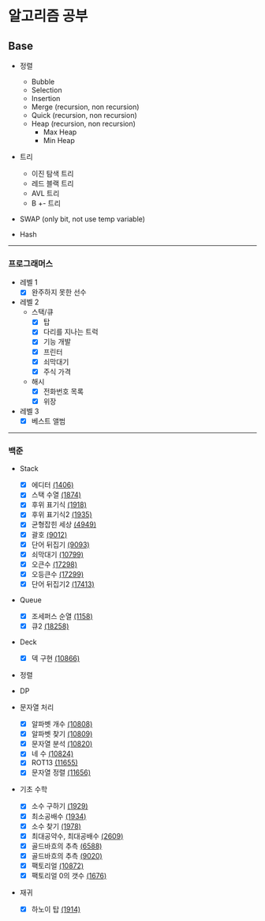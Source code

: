 # 알고리즘 공부

## Base
- 정렬
    - Bubble
    - Selection
    - Insertion
    - Merge (recursion, non recursion)
    - Quick (recursion, non recursion)
    - Heap  (recursion, non recursion)
        - Max Heap
        - Min Heap

- 트리
    - 이진 탐색 트리
    - 레드 블랙 트리
    - AVL 트리
    - B +- 트리

- SWAP (only bit, not use temp variable)
- Hash
---

### 프로그래머스 
- 레벨 1
    - [x] 완주하지 못한 선수
- 레벨 2
    - 스택/큐
        - [x] 탑
        - [x] 다리를 지나는 트럭
        - [x] 기능 개발
        - [x] 프린터
        - [x] 쇠막대기
        - [x] 주식 가격
    - 해시
        - [x] 전화번호 목록
        - [x] 위장
- 레벨 3
    - [x] 베스트 앨범
---

### 백준
- Stack
    - [x] 에디터 [(1406)](https://www.acmicpc.net/problem/1406)
    - [x] 스택 수열 [(1874)](https://www.acmicpc.net/problem/1874)
    - [x] 후위 표기식 [(1918)](https://www.acmicpc.net/problem/1918)
    - [x] 후위 표기식2 [(1935)](https://www.acmicpc.net/problem/1935)
    - [x] 균형잡힌 세상 [(4949)](https://www.acmicpc.net/problem/4949)
    - [x] 괄호 [(9012)](https://www.acmicpc.net/problem/9012)
    - [x] 단어 뒤집기 [(9093)](https://www.acmicpc.net/problem/9093)
    - [x] 쇠막대기 [(10799)](https://www.acmicpc.net/problem/10799)
    - [x] 오큰수 [(17298)](https://www.acmicpc.net/problem/17298)
    - [x] 오등큰수 [(17299)](https://www.acmicpc.net/problem/17299)
    - [x] 단어 뒤집기2 [(17413)](https://www.acmicpc.net/problem/17413)

- Queue
    - [x] 조세퍼스 순열 [(1158)](https://www.acmicpc.net/problem/1158)
    - [x] 큐2 [(18258)](https://www.acmicpc.net/problem/18258)

- Deck
    - [x] 덱 구현 [(10866)](https://www.acmicpc.net/problem/10866)

- 정렬

- DP

- 문자열 처리
    - [x] 알파벳 개수 [(10808)](https://www.acmicpc.net/problem/10808)
    - [x] 알파벳 찾기 [(10809)](https://www.acmicpc.net/problem/10809)
    - [x] 문자열 분석 [(10820)](https://www.acmicpc.net/problem/10820)
    - [x] 네 수 [(10824)](https://www.acmicpc.net/problem/10824)
    - [x] ROT13 [(11655)](https://www.acmicpc.net/problem/11655)
    - [x] 문자열 정렬 [(11656)](https://www.acmicpc.net/problem/11656)
    
- 기초 수학
    - [x] 소수 구하기 [(1929)](https://www.acmicpc.net/problem/1929)
    - [x] 최소공배수 [(1934)](https://www.acmicpc.net/problem/1934)
    - [x] 소수 찾기 [(1978)](https://www.acmicpc.net/problem/1978)
    - [x] 최대공약수, 최대공배수 [(2609)](https://www.acmicpc.net/problem/2609)
    - [x] 골드바흐의 추측 [(6588)](https://www.acmicpc.net/problem/6588)
    - [x] 골드바흐의 추측 [(9020)](https://www.acmicpc.net/problem/9020)
    - [x] 팩토리얼 [(10872)](https://www.acmicpc.net/problem/10872)
    - [x] 팩토리얼 0의 갯수 [(1676)](https://www.acmicpc.net/problem/1676)
    
- 재귀
    - [x] 하노이 탑 [(1914)](https://www.acmicpc.net/problem/1914)
    
